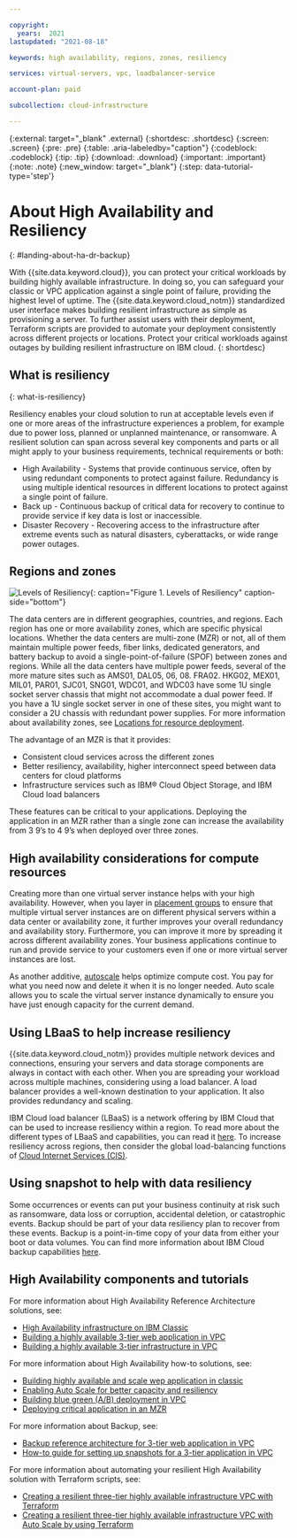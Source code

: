 ```yaml
---

copyright: 
  years:  2021
lastupdated: "2021-08-18"

keywords: high availability, regions, zones, resiliency

services: virtual-servers, vpc, loadbalancer-service

account-plan: paid

subcollection: cloud-infrastructure

---
```


{:external: target="_blank" .external}
{:shortdesc: .shortdesc}
{:screen: .screen}
{:pre: .pre}
{:table: .aria-labeledby="caption"}
{:codeblock: .codeblock}
{:tip: .tip}
{:download: .download}
{:important: .important}
{:note: .note}
{:new_window: target="_blank"}
{:step: data-tutorial-type='step'}

# About High Availability and Resiliency
{: #landing-about-ha-dr-backup}

With {{site.data.keyword.cloud}}, you can protect your critical workloads by building highly available infrastructure. In doing so, you can safeguard your classic or VPC application against a single point of failure, providing the highest level of uptime. The {{site.data.keyword.cloud_notm}} standardized user interface makes building resilient infrastructure as simple as provisioning a server. To further assist users with their deployment, Terraform scripts are provided to automate your deployment consistently across different projects or locations. Protect your critical workloads against outages by building resilient infrastructure on IBM cloud.
{: shortdesc} 

## What is resiliency
{: what-is-resiliency}

Resiliency enables your cloud solution to run at acceptable levels even if one or more areas of the infrastructure experiences a problem, for example due to power loss, planned or unplanned maintenance, or ransomware. A resilient solution can span across several key components and parts or all might apply to your business requirements, technical requirements or both:

*  High Availability - Systems that provide continuous service, often by using redundant components to protect against failure. Redundancy is using multiple identical resources in different locations to protect against a single point of failure. 
*  Back up - Continuous backup of critical data for recovery to continue to provide service if key data is lost or inaccessible.
*  Disaster Recovery - Recovering access to the infrastructure after extreme events such as natural disasters, cyberattacks, or wide range power outages.

## Regions and zones

![Levels of Resiliency](images/ha-resiliency-infographic.png){: caption="Figure 1. Levels of Resiliency" caption-side="bottom"}

The data centers are in different geographies, countries, and regions. Each region has one or more availability zones, which are specific physical locations. Whether the data centers are multi-zone (MZR) or not, all of them maintain multiple power feeds, fiber links, dedicated generators, and battery backup to avoid a single-point-of-failure (SPOF) between zones and regions. While all the data centers have multiple power feeds, several of the more mature sites such as AMS01, DAL05, 06, 08. FRA02. HKG02, MEX01, MIL01, PAR01, SJC01, SNG01, WDC01, and WDC03 have some 1U single socket server chassis that might not accommodate a dual power feed. If you have a 1U single socket server in one of these sites, you might want to consider a 2U chassis with redundant power supplies. For more information about availability zones, see [Locations for resource deployment](/docs/overview?topic=overview-locations).

The advantage of an MZR is that it provides:
*  Consistent cloud services across the different zones 
*  Better resiliency, availability, higher interconnect speed between data centers for cloud platforms
*  Infrastructure services such as IBM® Cloud Object Storage, and IBM Cloud load balancers 

These features can be critical to your applications. Deploying the application in an MZR rather than a single zone can increase the availability from 3 9’s to 4 9’s when deployed over three zones.

## High availability considerations for compute resources

Creating more than one virtual server instance helps with your high availability. However, when you layer in [placement groups](/docs/vpc?topic=vpc-about-placement-groups-for-vpc) to ensure that multiple virtual server instances are on different physical servers within a data center or availability zone, it further improves your overall redundancy and availability story. Furthermore, you can improve it more by spreading it across different availability zones. Your business applications continue to run and provide service to your customers even if one or more virtual server instances are lost.

As another additive, [autoscale](/docs/vpc?topic=vpc-creating-auto-scale-instance-group&interface=ui) helps optimize compute cost. You pay for what you need now and delete it when it is no longer needed. Auto scale allows you to scale the virtual server instance dynamically to ensure you have just enough capacity for the current demand.

## Using LBaaS to help increase resiliency

{{site.data.keyword.cloud_notm}} provides multiple network devices and connections, ensuring your servers and data storage components are always in contact with each other. When you are spreading your workload across multiple machines, considering using a load balancer. A load balancer provides a well-known destination to your application. It also provides redundancy and scaling.

IBM Cloud load balancer (LBaaS) is a network offering by IBM Cloud that can be used to increase resiliency within a region. To read more about the different types of LBaaS and capabilities, you can read it [here](/docs/vpc?topic=vpc-nlb-vs-elb). To increase resiliency across regions, then consider the global load-balancing functions of [Cloud Internet Services (CIS)](/docs/cis?topic=cis-configure-glb).

## Using snapshot to help with data resiliency

Some occurrences or events can put your business continuity at risk such as ransomware, data loss or corruption, accidental deletion, or catastrophic events. Backup should be part of your data resiliency plan to recover from these events. Backup is a point-in-time copy of your data from either your boot or data volumes. You can find more information about IBM Cloud backup capabilities [here](/docs/vpc?topic=vpc-snapshots-vpc-create#snapshots-vpc-create).

## High Availability components and tutorials

For more information about High Availability Reference Architecture solutions, see:
*  [High Availability infrastructure on IBM Classic](/docs/cloud-infrastructure?topic=cloud-infrastructure-ha-introduction)
*  [Building a highly available 3-tier web application in VPC](/docs/cloud-infrastructure?topic=cloud-infrastructure-components-three-tier-architecture)
*  [Building a highly available 3-tier infrastructure in VPC](/docs/cloud-infrastructure?topic=cloud-infrastructure-ha-3-tier)

For more information about High Availability how-to solutions, see: 
* [Building highly available and scale wep application in classic](/docs/cloud-infrastructure?topic=solution-tutorials-highly-available-and-scalable-web-application)
* [Enabling Auto Scale for better capacity and resiliency](/docs/cloud-infrastructure?topic=cloud-infrastructure-ha-auto-scale)
* [Building blue green (A/B) deployment in VPC](/docs/cloud-infrastructure?topic=cloud-infrastructure-ha-pools-origins)
* [Deploying critical application in an MZR](/docs/cloud-infrastructure?topic=cloud-infrastructure-multi-zone-resiliency)

For more information about Backup, see:
* [Backup reference architecture for 3-tier web application in VPC](/docs/cloud-infrastructure?topic=cloud-infrastructure-regional-snapshots-3-tier-arch)
* [How-to guide for setting up snapshots for a 3-tier application in VPC](/docs/cloud-infrastructure?topic=cloud-infrastructure-create-three-tier-architecture)

For more information about automating your resilient High Availability solution with Terraform scripts, see:
*  [Creating a resilient three-tier highly available infrastructure VPC with Terraform](/docs/cloud-infrastructure?topic=cloud-infrastructure-create-three-tier-resilient-vpc)
*  [Creating a resilient three-tier highly available infrastructure VPC with Auto Scale by using Terraform](/docs/cloud-infrastructure?topic=cloud-infrastructure-create-three-tier-resilient-vpc-autoscale)
